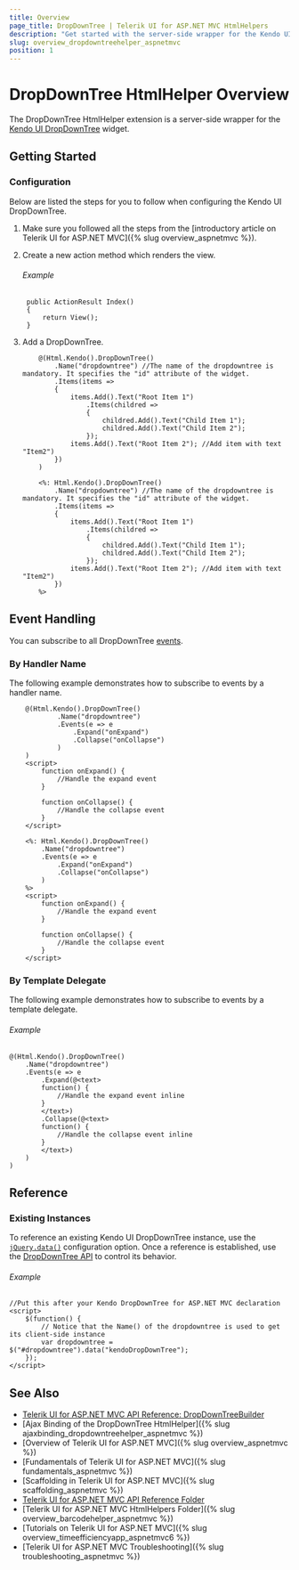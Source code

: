 ```yaml
---
title: Overview
page_title: DropDownTree | Telerik UI for ASP.NET MVC HtmlHelpers
description: "Get started with the server-side wrapper for the Kendo UI DropDownTree widget for ASP.NET MVC."
slug: overview_dropdowntreehelper_aspnetmvc
position: 1
---
```


# DropDownTree HtmlHelper Overview

The DropDownTree HtmlHelper extension is a server-side wrapper for the [Kendo UI DropDownTree](https://demos.telerik.com/kendo-ui/dropdowntree/index) widget.

## Getting Started

### Configuration

Below are listed the steps for you to follow when configuring the Kendo UI DropDownTree.

1. Make sure you followed all the steps from the [introductory article on Telerik UI for ASP.NET MVC]({% slug overview_aspnetmvc %}).

1. Create a new action method which renders the view.

    ###### Example

        public ActionResult Index()
        {
            return View();
        }

1. Add a DropDownTree.

    ```Razor
        @(Html.Kendo().DropDownTree()
            .Name("dropdowntree") //The name of the dropdowntree is mandatory. It specifies the "id" attribute of the widget.
            .Items(items =>
            {
                items.Add().Text("Root Item 1")
                    .Items(childred =>
                    {
                        childred.Add().Text("Child Item 1");
                        childred.Add().Text("Child Item 2");
                    });
                items.Add().Text("Root Item 2"); //Add item with text "Item2")
            })
        )
    ```
    ```ASPX
        <%: Html.Kendo().DropDownTree()
            .Name("dropdowntree") //The name of the dropdowntree is mandatory. It specifies the "id" attribute of the widget.
            .Items(items =>
            {
                items.Add().Text("Root Item 1")
                    .Items(childred =>
                    {
                        childred.Add().Text("Child Item 1");
                        childred.Add().Text("Child Item 2");
                    });
                items.Add().Text("Root Item 2"); //Add item with text "Item2")
            })
        %>
    ```

## Event Handling

You can subscribe to all DropDownTree [events](http://docs.telerik.com/kendo-ui/api/javascript/ui/dropdowntree#events).

### By Handler Name

The following example demonstrates how to subscribe to events by a handler name.

```Razor
    @(Html.Kendo().DropDownTree()
            .Name("dropdowntree")
            .Events(e => e
                .Expand("onExpand")
                .Collapse("onCollapse")
            )
    )
    <script>
        function onExpand() {
            //Handle the expand event
        }

        function onCollapse() {
            //Handle the collapse event
        }
    </script>
```
```ASPX
    <%: Html.Kendo().DropDownTree()
        .Name("dropdowntree")
        .Events(e => e
            .Expand("onExpand")
            .Collapse("onCollapse")
        )
    %>
    <script>
        function onExpand() {
            //Handle the expand event
        }

        function onCollapse() {
            //Handle the collapse event
        }
    </script>
```

### By Template Delegate

The following example demonstrates how to subscribe to events by a template delegate.

###### Example

    @(Html.Kendo().DropDownTree()
        .Name("dropdowntree")
        .Events(e => e
            .Expand(@<text>
            function() {
                //Handle the expand event inline
            }
            </text>)
            .Collapse(@<text>
            function() {
                //Handle the collapse event inline
            }
            </text>)
        )
    )

## Reference

### Existing Instances

To reference an existing Kendo UI DropDownTree instance, use the [`jQuery.data()`](http://api.jquery.com/jQuery.data/) configuration option. Once a reference is established, use the [DropDownTree API](http://docs.telerik.com/kendo-ui/api/javascript/ui/dropdowntree#methods) to control its behavior.

###### Example

    //Put this after your Kendo DropDownTree for ASP.NET MVC declaration
    <script>
        $(function() {
            // Notice that the Name() of the dropdowntree is used to get its client-side instance
            var dropdowntree = $("#dropdowntree").data("kendoDropDownTree");
        });
    </script>

## See Also

* [Telerik UI for ASP.NET MVC API Reference: DropDownTreeBuilder](http://docs.telerik.com/aspnet-mvc/api/Kendo.Mvc.UI.Fluent/DropDownTreeBuilder)
* [Ajax Binding of the DropDownTree HtmlHelper]({% slug ajaxbinding_dropdowntreehelper_aspnetmvc %})
* [Overview of Telerik UI for ASP.NET MVC]({% slug overview_aspnetmvc %})
* [Fundamentals of Telerik UI for ASP.NET MVC]({% slug fundamentals_aspnetmvc %})
* [Scaffolding in Telerik UI for ASP.NET MVC]({% slug scaffolding_aspnetmvc %})
* [Telerik UI for ASP.NET MVC API Reference Folder](http://docs.telerik.com/aspnet-mvc/api/Kendo.Mvc/AggregateFunction)
* [Telerik UI for ASP.NET MVC HtmlHelpers Folder]({% slug overview_barcodehelper_aspnetmvc %})
* [Tutorials on Telerik UI for ASP.NET MVC]({% slug overview_timeefficiencyapp_aspnetmvc6 %})
* [Telerik UI for ASP.NET MVC Troubleshooting]({% slug troubleshooting_aspnetmvc %})
